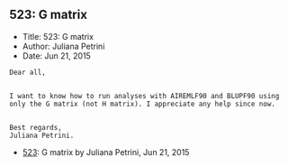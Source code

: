 ## 523: G matrix

- Title: 523: G matrix
- Author: Juliana Petrini
- Date: Jun 21, 2015

```
Dear all, 


I want to know how to run analyses with AIREMLF90 and BLUPF90 using only the G matrix (not H matrix). I appreciate any help since now. 


Best regards,
Juliana Petrini. 
```

- [523](0523.md): G matrix by Juliana Petrini, Jun 21, 2015
